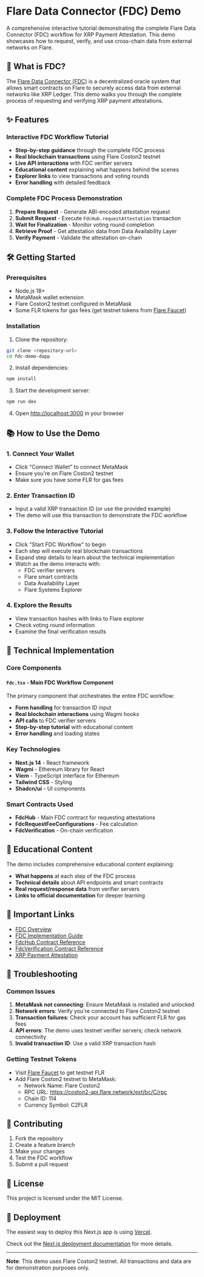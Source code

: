 # Flare Data Connector (FDC) Demo

A comprehensive interactive tutorial demonstrating the complete Flare Data Connector (FDC) workflow for XRP Payment Attestation. This demo showcases how to request, verify, and use cross-chain data from external networks on Flare.

## 🚀 What is FDC?

The [Flare Data Connector (FDC)](https://dev.flare.network/fdc/overview) is a decentralized oracle system that allows smart contracts on Flare to securely access data from external networks like XRP Ledger. This demo walks you through the complete process of requesting and verifying XRP payment attestations.

## ✨ Features

### Interactive FDC Workflow Tutorial

- **Step-by-step guidance** through the complete FDC process
- **Real blockchain transactions** using Flare Coston2 testnet
- **Live API interactions** with FDC verifier servers
- **Educational content** explaining what happens behind the scenes
- **Explorer links** to view transactions and voting rounds
- **Error handling** with detailed feedback

### Complete FDC Process Demonstration

1. **Prepare Request** - Generate ABI-encoded attestation request
2. **Submit Request** - Execute `FdcHub.requestAttestation` transaction
3. **Wait for Finalization** - Monitor voting round completion
4. **Retrieve Proof** - Get attestation data from Data Availability Layer
5. **Verify Payment** - Validate the attestation on-chain

## 🛠️ Getting Started

### Prerequisites

- Node.js 18+
- MetaMask wallet extension
- Flare Coston2 testnet configured in MetaMask
- Some FLR tokens for gas fees (get testnet tokens from [Flare Faucet](https://faucet.flare.network/))

### Installation

1. Clone the repository:

```bash
git clone <repository-url>
cd fdc-demo-dapp
```

2. Install dependencies:

```bash
npm install
```

3. Start the development server:

```bash
npm run dev
```

4. Open [http://localhost:3000](http://localhost:3000) in your browser

## 📚 How to Use the Demo

### 1. Connect Your Wallet

- Click "Connect Wallet" to connect MetaMask
- Ensure you're on Flare Coston2 testnet
- Make sure you have some FLR for gas fees

### 2. Enter Transaction ID

- Input a valid XRP transaction ID (or use the provided example)
- The demo will use this transaction to demonstrate the FDC workflow

### 3. Follow the Interactive Tutorial

- Click "Start FDC Workflow" to begin
- Each step will execute real blockchain transactions
- Expand step details to learn about the technical implementation
- Watch as the demo interacts with:
  - FDC verifier servers
  - Flare smart contracts
  - Data Availability Layer
  - Flare Systems Explorer

### 4. Explore the Results

- View transaction hashes with links to Flare explorer
- Check voting round information
- Examine the final verification results

## 🔧 Technical Implementation

### Core Components

#### `Fdc.tsx` - Main FDC Workflow Component

The primary component that orchestrates the entire FDC workflow:

- **Form handling** for transaction ID input
- **Real blockchain interactions** using Wagmi hooks
- **API calls** to FDC verifier servers
- **Step-by-step tutorial** with educational content
- **Error handling** and loading states

### Key Technologies

- **Next.js 14** - React framework
- **Wagmi** - Ethereum library for React
- **Viem** - TypeScript interface for Ethereum
- **Tailwind CSS** - Styling
- **Shadcn/ui** - UI components

### Smart Contracts Used

- **FdcHub** - Main FDC contract for requesting attestations
- **FdcRequestFeeConfigurations** - Fee calculation
- **FdcVerification** - On-chain verification

## 📖 Educational Content

The demo includes comprehensive educational content explaining:

- **What happens** at each step of the FDC process
- **Technical details** about API endpoints and smart contracts
- **Real request/response data** from verifier servers
- **Links to official documentation** for deeper learning

## 🔗 Important Links

- [FDC Overview](https://dev.flare.network/fdc/overview)
- [FDC Implementation Guide](https://dev.flare.network/fdc/guides/fdc-by-hand)
- [FdcHub Contract Reference](https://dev.flare.network/fdc/reference/IFdcHub)
- [FdcVerification Contract Reference](https://dev.flare.network/fdc/reference/IFdcVerification)
- [XRP Payment Attestation](https://dev.flare.network/fdc/attestation-types/payment)

## 🐛 Troubleshooting

### Common Issues

1. **MetaMask not connecting**: Ensure MetaMask is installed and unlocked
2. **Network errors**: Verify you're connected to Flare Coston2 testnet
3. **Transaction failures**: Check your account has sufficient FLR for gas fees
4. **API errors**: The demo uses testnet verifier servers; check network connectivity
5. **Invalid transaction ID**: Use a valid XRP transaction hash

### Getting Testnet Tokens

- Visit [Flare Faucet](https://faucet.flare.network/) to get testnet FLR
- Add Flare Coston2 testnet to MetaMask:
  - Network Name: Flare Coston2
  - RPC URL: https://coston2-api.flare.network/ext/bc/C/rpc
  - Chain ID: 114
  - Currency Symbol: C2FLR

## 🤝 Contributing

1. Fork the repository
2. Create a feature branch
3. Make your changes
4. Test the FDC workflow
5. Submit a pull request

## 📄 License

This project is licensed under the MIT License.

## 🚀 Deployment

The easiest way to deploy this Next.js app is using [Vercel](https://vercel.com/new?utm_medium=default-template&filter=next.js&utm_source=create-next-app&utm_campaign=create-next-app-readme).

Check out the [Next.js deployment documentation](https://nextjs.org/docs/app/building-your-application/deploying) for more details.

---

**Note**: This demo uses Flare Coston2 testnet. All transactions and data are for demonstration purposes only.
